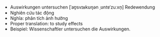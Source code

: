 - Auswirkungen untersuchen	[ˈaʊ̯svɪʁkʊŋən ˌʊntɐˈzuːxn̩]	Redewendung
- Nghiên cứu tác động
- Nghĩa: phân tích ảnh hưởng
- Proper translation: to study effects
- Beispiel: Wissenschaftler untersuchen die Auswirkungen.